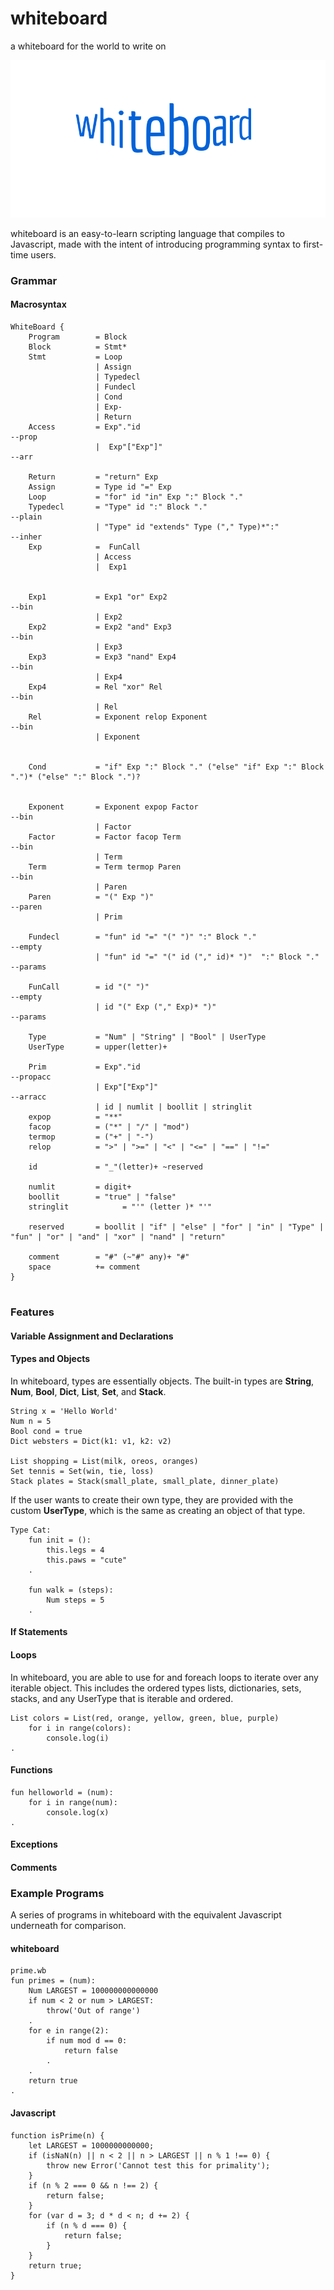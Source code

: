 # whiteboard
a whiteboard for the world to write on

![](https://raw.githubusercontent.com/sashadmitrieva96/whiteboard/master/Logo%20Ideas/wb_logo.png)

whiteboard is an easy-to-learn scripting language that compiles to Javascript, made with the intent of introducing programming syntax to first-time users.

### Grammar
#### Macrosyntax

```
WhiteBoard {
    Program        = Block
    Block          = Stmt*
    Stmt           = Loop
                   | Assign
                   | Typedecl
                   | Fundecl
                   | Cond
                   | Exp-
                   | Return
    Access         = Exp"."id                                         --prop
                   |  Exp"["Exp"]"                                    --arr

    Return         = "return" Exp
    Assign         = Type id "=" Exp
    Loop           = "for" id "in" Exp ":" Block "."
    Typedecl       = "Type" id ":" Block "."                          --plain
                   | "Type" id "extends" Type ("," Type)*":"          --inher
    Exp            =  FunCall
                   | Access
                   |  Exp1


    Exp1           = Exp1 "or" Exp2                                   --bin
                   | Exp2
    Exp2           = Exp2 "and" Exp3                                  --bin
                   | Exp3
    Exp3           = Exp3 "nand" Exp4                                 --bin
                   | Exp4
    Exp4           = Rel "xor" Rel                                    --bin
                   | Rel
    Rel            = Exponent relop Exponent                          --bin
                   | Exponent


    Cond           = "if" Exp ":" Block "." ("else" "if" Exp ":" Block ".")* ("else" ":" Block ".")?


    Exponent       = Exponent expop Factor                            --bin
                   | Factor
    Factor         = Factor facop Term                                --bin
                   | Term
    Term           = Term termop Paren                                --bin
                   | Paren
    Paren          = "(" Exp ")"                                      --paren
                   | Prim

    Fundecl        = "fun" id "=" "(" ")" ":" Block "."               --empty
                   | "fun" id "=" "(" id ("," id)* ")"  ":" Block "." --params

    FunCall        = id "(" ")"                                       --empty
                   | id "(" Exp ("," Exp)* ")"                        --params

    Type           = "Num" | "String" | "Bool" | UserType
    UserType       = upper(letter)+

    Prim           = Exp"."id                                         --propacc
                   | Exp"["Exp"]"                                     --arracc
                   | id | numlit | boollit | stringlit
    expop          = "**"
    facop          = ("*" | "/" | "mod")
    termop         = ("+" | "-")
    relop          = ">" | ">=" | "<" | "<=" | "==" | "!="

    id             = "_"(letter)+ ~reserved

    numlit         = digit+
    boollit        = "true" | "false"
    stringlit			 = "'" (letter )* "'"

    reserved       = boollit | "if" | "else" | "for" | "in" | "Type" | "fun" | "or" | "and" | "xor" | "nand" | "return"

    comment        = "#" (~"#" any)+ "#"
    space          += comment
}


```

### Features

#### Variable Assignment and Declarations


#### Types and Objects

In whiteboard, types are essentially objects. The built-in types are **String**, **Num**, **Bool**, **Dict**, **List**, **Set**, and **Stack**.

```
String x = 'Hello World'
Num n = 5
Bool cond = true
Dict websters = Dict(k1: v1, k2: v2)

List shopping = List(milk, oreos, oranges)
Set tennis = Set(win, tie, loss)
Stack plates = Stack(small_plate, small_plate, dinner_plate)
```

If the user wants to create their own type, they are provided with the custom **UserType**, which is the same as creating an object of that type.

```
Type Cat:
    fun init = ():
        this.legs = 4
        this.paws = "cute"
    .

    fun walk = (steps):
        Num steps = 5
    .
```

#### If Statements


#### Loops
In whiteboard, you are able to use for and foreach loops to iterate over any iterable object. This includes the ordered types lists, dictionaries, sets, stacks, and any UserType that is iterable and ordered.  

```
List colors = List(red, orange, yellow, green, blue, purple)
    for i in range(colors):
        console.log(i)
.
```

#### Functions

```
fun helloworld = (num):
    for i in range(num):
        console.log(x)
.
```

#### Exceptions


#### Comments


### Example Programs

A series of programs in whiteboard with the equivalent Javascript underneath for comparison.

#### whiteboard
```
prime.wb
fun primes = (num):
    Num LARGEST = 100000000000000
    if num < 2 or num > LARGEST:
        throw('Out of range')
    .
    for e in range(2):
        if num mod d == 0:
            return false
        .
    .
    return true
.
```
#### Javascript

```
function isPrime(n) {
    let LARGEST = 1000000000000;
    if (isNaN(n) || n < 2 || n > LARGEST || n % 1 !== 0) {
        throw new Error('Cannot test this for primality');
    }
    if (n % 2 === 0 && n !== 2) {
        return false;
    }
    for (var d = 3; d * d < n; d += 2) {
        if (n % d === 0) {
            return false;
        }
    }
    return true;
}
```
